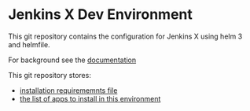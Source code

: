 # Jenkins X Dev Environment

This git repository contains the configuration for Jenkins X using helm 3 and helmfile.

For background see the [documentation](https://github.com/jenkins-x/enhancements/tree/master/proposals/2/docs)


This git repository stores:
 
 * [installation requirememnts file](jx-requirements.yml) 
 * [the list of apps to install in this environment](jx-apps.yml)
